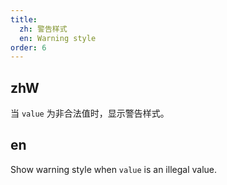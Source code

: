 ```yaml
---
title:
  zh: 警告样式
  en: Warning style
order: 6
---
```


## zhW

当 `value` 为非合法值时，显示警告样式。

## en

Show warning style when `value` is an illegal value.
